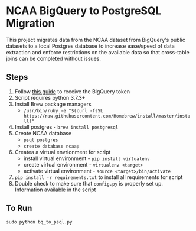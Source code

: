 # NCAA BigQuery to PostgreSQL Migration

This project migrates data from the NCAA dataset from BigQuery's public datasets to a local Postgres database to increase ease/speed of data extraction and enforce restrictions on the available data so that cross-table joins can be completed without issues.

## Steps

1. Follow [this guide](https://cloud.google.com/docs/authentication/getting-started) to receive the BigQuery token
2. Script requires python 3.7.3+
3. Install Brew package managers
    * `/usr/bin/ruby -e "$(curl -fsSL https://raw.githubusercontent.com/Homebrew/install/master/install)"`
4. Install postgres - `brew install postgresql`
5. Create NCAA database
    * `psql postgres`
    * `create database ncaa;`
6. Createa a virtual envrionment for script
    * install virtual environment - `pip install virtualenv`
    * create virtual environment - `virtualenv <target>`
    * activate virtual environment - `source <target>/bin/activate`
7. `pip install -r requirements.txt` to install all requirements for script
8. Double check to make sure that `config.py` is properly set up. Information available in the script

## To Run
`sudo python bq_to_psql.py`

